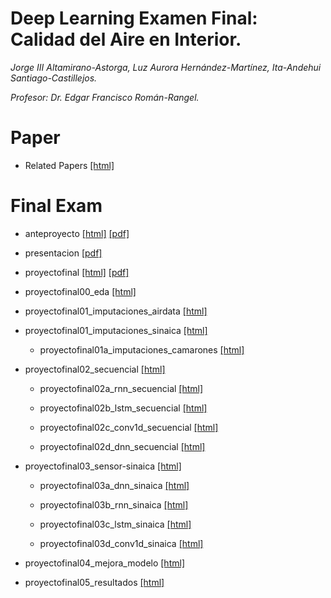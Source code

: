 # Deep Learning Examen Final: Calidad del Aire en Interior.

_Jorge III Altamirano-Astorga, Luz Aurora Hernández-Martínez, Ita-Andehui Santiago-Castillejos._

_Profesor: Dr. Edgar Francisco Román-Rangel._

# Paper

* Related Papers [[html]](https://philwebsurfer.github.io/dlfinal/paper00_relatedpapers.html)

# Final Exam

* anteproyecto [[html]](https://philwebsurfer.github.io/dlfinal/anteproyecto.html) [[pdf]](https://philwebsurfer.github.io/dlfinal/anteproyecto.pdf)

* presentacion [[pdf]](https://philwebsurfer.github.io/dlfinal/presentacion.pdf)

* proyectofinal [[html]](https://philwebsurfer.github.io/dlfinal/proyectofinal.html) [[pdf]](https://philwebsurfer.github.io/dlfinal/proyectofinal.pdf)

* proyectofinal00_eda [[html]](https://philwebsurfer.github.io/dlfinal/proyectofinal00_eda.html)

* proyectofinal01_imputaciones_airdata [[html]](https://philwebsurfer.github.io/dlfinal/proyectofinal01_imputaciones_airdata.html)

* proyectofinal01_imputaciones_sinaica [[html]](https://philwebsurfer.github.io/dlfinal/proyectofinal01_imputaciones_sinaica.html)

	* proyectofinal01a_imputaciones_camarones [[html]](https://philwebsurfer.github.io/dlfinal/proyectofinal01a_imputaciones_camarones.html)

* proyectofinal02_secuencial [[html]](https://philwebsurfer.github.io/dlfinal/proyectofinal02_secuencial.html)

	* proyectofinal02a_rnn_secuencial [[html]](https://philwebsurfer.github.io/dlfinal/proyectofinal02a_rnn_secuencial.html)

	* proyectofinal02b_lstm_secuencial [[html]](https://philwebsurfer.github.io/dlfinal/proyectofinal02b_lstm_secuencial.html)

	* proyectofinal02c_conv1d_secuencial [[html]](https://philwebsurfer.github.io/dlfinal/proyectofinal02c_conv1d_secuencial.html)

	* proyectofinal02d_dnn_secuencial [[html]](https://philwebsurfer.github.io/dlfinal/proyectofinal02d_dnn_secuencial.html)

* proyectofinal03_sensor-sinaica [[html]](https://philwebsurfer.github.io/dlfinal/proyectofinal03_sensor-sinaica.html)

	* proyectofinal03a_dnn_sinaica [[html]](https://philwebsurfer.github.io/dlfinal/proyectofinal03a_dnn_sinaica.html)

	* proyectofinal03b_rnn_sinaica [[html]](https://philwebsurfer.github.io/dlfinal/proyectofinal03b_rnn_sinaica.html)

	* proyectofinal03c_lstm_sinaica [[html]](https://philwebsurfer.github.io/dlfinal/proyectofinal03c_lstm_sinaica.html)

	* proyectofinal03d_conv1d_sinaica [[html]](https://philwebsurfer.github.io/dlfinal/proyectofinal03d_conv1d_sinaica.html)

* proyectofinal04_mejora_modelo [[html]](https://philwebsurfer.github.io/dlfinal/proyectofinal04_mejora_modelo.html)

* proyectofinal05_resultados [[html]](https://philwebsurfer.github.io/dlfinal/proyectofinal05_resultados.html)
